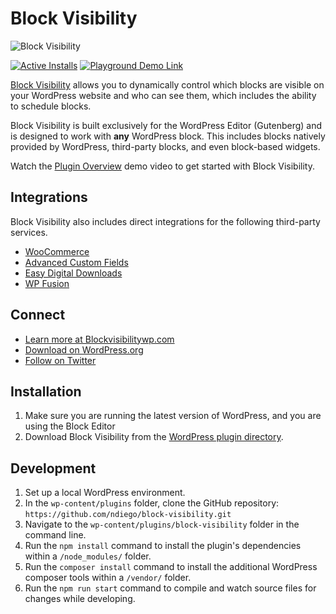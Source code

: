 # Block Visibility

![Block Visibility](https://github.com/ndiego/block-visibility/blob/main/.wordpress-org/banner-1544x500.png)

[![Active Installs](https://img.shields.io/wordpress/plugin/installs/block-visibility?logo=wordpress&logoColor=%23fff&label=Active%20Installs&labelColor=%230F172A&color=%230F172A)](https://wordpress.org/plugins/social-sharing-block/) [![Playground Demo Link](https://img.shields.io/wordpress/plugin/v/block-visibility?logo=wordpress&logoColor=%23fff&label=Playground%20Demo&labelColor=%233858e9&color=%233858e9)](https://playground.wordpress.net/?blueprint-url=https://raw.githubusercontent.com/ndiego/block-visibility/main/_playground/blueprint.json)

[Block Visibility](https://wordpress.org/plugins/block-visibility/) allows you to dynamically control which blocks are visible on your WordPress website and who can see them, which includes the ability to schedule blocks.

Block Visibility is built exclusively for the WordPress Editor (Gutenberg) and is designed to work with **any** WordPress block. This includes blocks natively provided by WordPress, third-party blocks, and even block-based widgets.

Watch the [Plugin Overview](https://www.youtube.com/watch?v=CW1L4vBpXjw) demo video to get started with Block Visibility.

## Integrations

Block Visibility also includes direct integrations for the following third-party services.

* [WooCommerce](https://blockvisibilitywp.com/knowledge-base/how-to-use-the-woocommerce-control/?bv_query=readme&utm_source=block_visibility&utm_medium=github&utm_campaign=readme)
* [Advanced Custom Fields](https://blockvisibilitywp.com/knowledge-base/how-to-use-the-advanced-custom-fields-control/?bv_query=readme&utm_source=block_visibility&utm_medium=github&utm_campaign=readme)
* [Easy Digital Downloads](https://blockvisibilitywp.com/knowledge-base/how-to-use-the-how-to-use-the-easy-digital-downloads-control/-control/?bv_query=readme&utm_source=block_visibility&utm_medium=github&utm_campaign=readme)
* [WP Fusion](https://blockvisibilitywp.com/knowledge-base/how-to-use-the-wp-fusion-control/?bv_query=readme&utm_source=block_visibility&utm_medium=github&utm_campaign=readme)

## Connect
- [Learn more at Blockvisibilitywp.com](https://www.blockvisibilitywp.com/)
- [Download on WordPress.org](https://wordpress.org/plugins/block-visibility/)
- [Follow on Twitter](https://twitter.com/BlockVisibility)

## Installation

1. Make sure you are running the latest version of WordPress, and you are using the Block Editor
2. Download Block Visibility from the [WordPress plugin directory](https://wordpress.org/plugins/block-visibility/).

## Development

1. Set up a local WordPress environment.
2. In the `wp-content/plugins` folder, clone the GitHub repository: `https://github.com/ndiego/block-visibility.git`
3. Navigate to the `wp-content/plugins/block-visibility` folder in the command line.
4. Run the `npm install` command to install the plugin's dependencies within a `/node_modules/` folder.
5. Run the `composer install` command to install the additional WordPress composer tools within a `/vendor/` folder.
5. Run the `npm run start` command to compile and watch source files for changes while developing.
